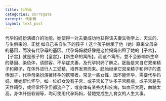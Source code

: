 ```yaml
---
title: 代孕母
categories: surrogate
excerpt: 代孕母
layout: text_post
---
```


代孕妈妈扮演媒介的功能，她使得一对夫妻成功地获得该夫妻生物学上、天生的、与生俱来的，正犹 如自己亲自生下的孩子！这个孩子继承了他（她）原来父母亲的基因，而没有代孕母的基因。代孕妈妈就好像是这位妈妈出租了她的【子宫】，【子宫】就是孩子的【皇宫】，【新生命的寓所】，而这个寓所，並不会影响新生命的基因、染色体，请顾客、不孕症夫妻，及代孕妈妈了解之。胚胎是来自它双亲精子和卵子，在体外进行人工受精，培养发育而来。胚胎继承它双亲精子和卵子的遗传因子，代孕母亲扮演著怀孕的携带者。常见一些女性，因不能怀孕，需要代孕妈妈，替她帮忙怀孕，如一位妇女没有子宫，或子宫长了许多子宫肌瘤，或子宫是先天性畸型，或经常怀孕但都流产了，或身体有某些内科疾病，如血压太高，血糖太高，身体纤细软弱等，均可使用代孕妈妈，替她完成生儿育女的人生大事。
